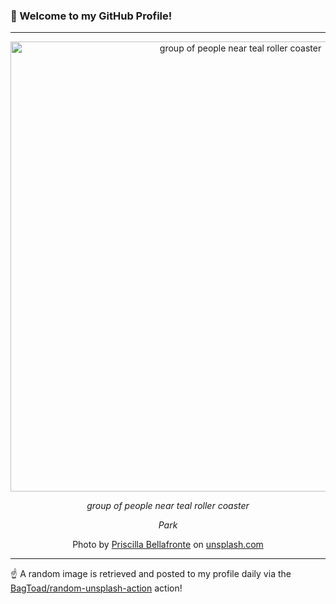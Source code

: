 ### 👋 Welcome to my GitHub Profile!

----

<div align="center">
  <img width="720" src="https://images.unsplash.com/photo-1506296933869-5f206432a5fa?crop=entropy&cs=tinysrgb&fit=max&fm=jpg&ixid=M3w1NTI0OTR8MHwxfHJhbmRvbXx8fHx8fHx8fDE3MzI2ODgwMTZ8&ixlib=rb-4.0.3&q=80&w=1080" alt="group of people near teal roller coaster">
  
  <em>group of people near teal roller coaster</em>
  
  <em>Park</em>
  
  Photo by [Priscilla Bellafronte](http://pribellafronte.com.br/) on [unsplash.com](https://unsplash.com/)
</div>

----

☝️ A random image is retrieved and posted to my profile daily via the [BagToad/random-unsplash-action](https://github.com/BagToad/random-unsplash-action) action!
